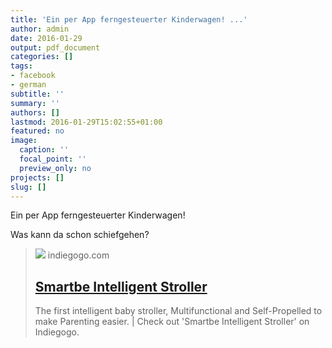 ```yaml
---
title: 'Ein per App ferngesteuerter Kinderwagen! ...'
author: admin
date: 2016-01-29
output: pdf_document
categories: []
tags:
- facebook
- german
subtitle: ''
summary: ''
authors: []
lastmod: 2016-01-29T15:02:55+01:00
featured: no
image:
  caption: ''
  focal_point: ''
  preview_only: no
projects: []
slug: []
---
```

Ein per App ferngesteuerter Kinderwagen!

Was kann da schon schiefgehen?﻿
> [![](https://c1.iggcdn.com/indiegogo-media-prod-cld/image/upload/c_fill%2Cf_auto%2Ch_630%2Cw_1200/v1453154673/ggcrzos2tsgigyoczg4y.jpg)](https://www.indiegogo.com/projects/smartbe-intelligent-stroller)
> indiegogo.com
> ## [Smartbe Intelligent Stroller](https://www.indiegogo.com/projects/smartbe-intelligent-stroller)
>
>The first intelligent baby stroller, Multifunctional and Self-Propelled to make Parenting easier. | Check out 'Smartbe Intelligent Stroller' on Indiegogo.

